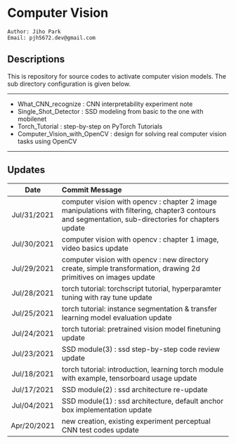 # Computer Vision
````
Author: Jiho Park
Email: pjh5672.dev@gmail.com
````

## Descriptions  
This is repository for source codes to activate computer vision models. The sub directory configuration is given below.  

---
 - What_CNN_recognize : CNN interpretability experiment note
 - Single_Shot_Detector : SSD modeling from basic to the one with mobilenet 
 - Torch_Tutorial : step-by-step on PyTorch Tutorials 
 - Computer_Vision_with_OpenCV : design for solving real computer vision tasks using OpenCV
---
  
## Updates
| Date | Commit Message |
|:----:|:----|
| Jul/31/2021 | computer vision with opencv : chapter 2 image manipulations with filtering, chapter3 contours and segmentation, sub-directories for chapters update |
| Jul/30/2021 | computer vision with opencv : chapter 1 image, video basics update |
| Jul/29/2021 | computer vision with opencv : new directory create, simple transformation, drawing 2d primitives on images update |
| Jul/28/2021 | torch tutorial: torchscript tutorial, hyperparamter tuning with ray tune update |
| Jul/25/2021 | torch tutorial: instance segmentation & transfer learning model evaluation update |
| Jul/24/2021 | torch tutorial: pretrained vision model finetuning update |
| Jul/23/2021 | SSD module(3) : ssd step-by-step code review update |
| Jul/18/2021 | torch tutorial: introduction, learning torch module with example, tensorboard usage update |
| Jul/17/2021 | SSD module(2) : ssd architecture re-update |
| Jul/04/2021 | SSD module(1) : ssd architecture, default anchor box implementation update |
| Apr/20/2021 | new creation, existing experiment perceptual CNN test codes update |

